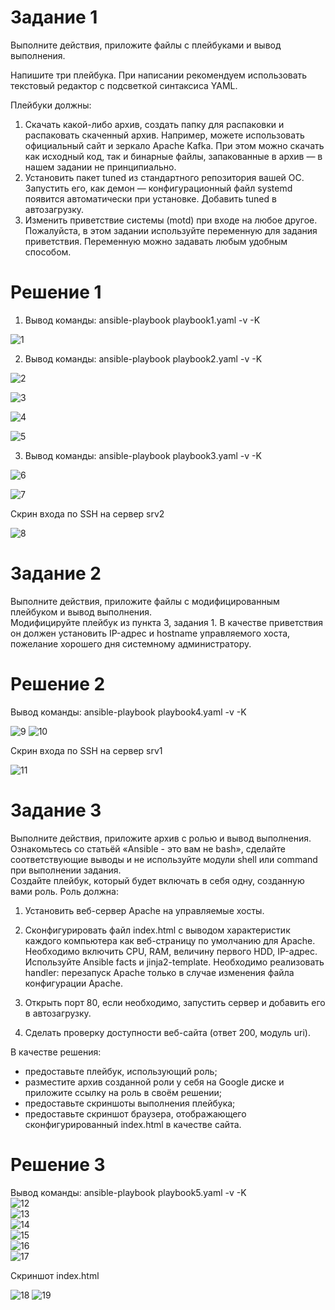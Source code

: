 #  Задание 1

Выполните действия, приложите файлы с плейбуками и вывод выполнения.

Напишите три плейбука. При написании рекомендуем использовать текстовый редактор с подсветкой синтаксиса YAML.

Плейбуки должны:

1. Скачать какой-либо архив, создать папку для распаковки и распаковать скаченный архив. Например, можете использовать официальный сайт и зеркало Apache Kafka. При этом можно скачать как исходный код, так и бинарные файлы, запакованные в архив — в нашем задании не принципиально.  
2. Установить пакет tuned из стандартного репозитория вашей ОС. Запустить его, как демон — конфигурационный файл systemd появится автоматически при установке. Добавить tuned в автозагрузку.  
3. Изменить приветствие системы (motd) при входе на любое другое. Пожалуйста, в этом задании используйте переменную для задания приветствия. Переменную можно задавать любым удобным способом.

# Решение 1

1. Вывод команды: ansible-playbook playbook1.yaml \-v \-K

![1](img/image15.png)


2. Вывод команды: ansible-playbook playbook2.yaml \-v \-K

![2](img/image12.png)

![3](img/image7.png)

![4](img/image6.png)

![5](img/image1.png)

3. Вывод команды: ansible-playbook playbook3.yaml \-v \-K

![6](img/image19.png)

![7](img/image16.png)

Скрин входа по SSH на сервер srv2

![8](img/image9.png)

# Задание 2

Выполните действия, приложите файлы с модифицированным плейбуком и вывод выполнения.  
Модифицируйте плейбук из пункта 3, задания 1\. В качестве приветствия он должен установить IP-адрес и hostname управляемого хоста, пожелание хорошего дня системному администратору.

# Решение 2

Вывод команды: ansible-playbook playbook4.yaml \-v \-K

![9](img/image18.png) 
![10](img/image10.png)

Скрин входа по SSH на сервер srv1

![11](img/image13.png)

# Задание 3

Выполните действия, приложите архив с ролью и вывод выполнения.  
Ознакомьтесь со статьёй «Ansible \- это вам не bash», сделайте соответствующие выводы и не используйте модули shell или command при выполнении задания.  
Создайте плейбук, который будет включать в себя одну, созданную вами роль. Роль должна:

1. Установить веб\-сервер Apache на управляемые хосты.

2. Сконфигурировать файл index.html c выводом характеристик каждого компьютера как веб\-страницу по умолчанию для Apache. Необходимо включить CPU, RAM, величину первого HDD, IP-адрес. Используйте Ansible facts и jinja2-template. Необходимо реализовать handler: перезапуск Apache только в случае изменения файла конфигурации Apache.

3. Открыть порт 80, если необходимо, запустить сервер и добавить его в автозагрузку.

4. Сделать проверку доступности веб\-сайта (ответ 200, модуль uri).

В качестве решения:

* предоставьте плейбук, использующий роль;  
* разместите архив созданной роли у себя на Google диске и приложите ссылку на роль в своём решении;  
* предоставьте скриншоты выполнения плейбука;  
* предоставьте скриншот браузера, отображающего сконфигурированный index.html в качестве сайта.

# Решение 3

Вывод команды: ansible-playbook playbook5.yaml \-v \-K  
![12](img/image17.png)  
![13](img/image14.png)  
![14](img/image11.png)  
![15](img/image5.png)  
![16](img/image3.png)  
![17](img/image2.png)

Скриншот index.html

![18](img/image4.png)
![19](img/image8.png)
